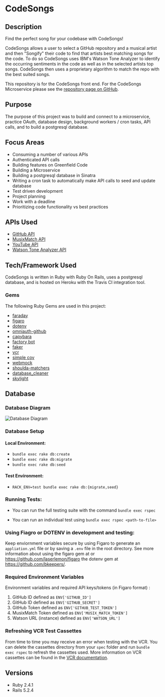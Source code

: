 # CodeSongs

## Description

Find the perfect song for your codebase with CodeSongs!

CodeSongs allows a user to select a GitHub repository and a musical artist and then "Songify" their code to find that artists best matching songs for the code. To do so CodeSongs uses IBM's Watson Tone Analyzer to identify the occurring sentiments in the code as well as in the selected artists top songs. CodeSongs then uses a proprietary algorithm to match the repo with the best suited songs.

This repository is for the CodeSongs front end. For the CodeSongs Microservice please see the [repository page on GitHub](https://github.com/BabsLabs/code_songs_microservice).

## Purpose

The purpose of this project was to build and connect to a microservice, practice OAuth, database design, background workers / cron tasks, API calls, and to build a postgresql database.

## Focus Areas

* Consuming a number of various APIs
* Authenticated API calls
* Building features on Greenfield Code
* Building a Microservice
* Building a postgresql database in Sinatra
* Writing a cron task to automatically make API calls to seed and update database
* Test driven development
* Project planning
* Work with a deadline
* Prioritizing code functionality vs best practices

## APIs Used
* [GitHub API](https://developer.github.com/v3)
* [MusixMatch API](https://developer.musixmatch.com)
* [YouTube API](https://developers.google.com/youtube/v3)
* [Watson Tone Analyzer API](https://www.ibm.com/watson/services/tone-analyzer)

## Tech/Framework Used

CodeSongs is written in Ruby with Ruby On Rails, uses a postgresql database, and is hosted on Heroku with the Travis CI integration tool.

### Gems
The following Ruby Gems are used in this project:

* [faraday](https://github.com/lostisland/faraday)
* [figaro](https://github.com/laserlemon/figaro)
* [dotenv](https://github.com/motdotla/dotenv)
* [omniauth-github](https://github.com/omniauth/omniauth-github)
* [capybara](https://github.com/teamcapybara/capybara)
* [factory bot](https://github.com/thoughtbot/factory_bot_rails)
* [faker](https://github.com/faker-ruby/faker)
* [vcr](https://github.com/vcr/vcr)
* [simple cov](https://github.com/colszowka/simplecov)
* [webmock](https://github.com/bblimke/webmock)
* [shoulda-matchers](https://github.com/thoughtbot/shoulda-matchers)
* [database_cleaner](https://github.com/DatabaseCleaner/database_cleaner)
* [skylight](https://www.skylight.io/)

## Database

### Database Diagram
![Database Diagram]()

### Database Setup

#### Local Environment:
  - `bundle exec rake db:create`
  - `bundle exec rake db:migrate`
  - `bundle exec rake db:seed`

#### Test Environment:
  - `RACK_ENV=test bundle exec rake db:{migrate,seed}`

### Running Tests:
  - You can run the full testing suite with the command `bundle exec rspec`

  - You can run an individual test using `bundle exec rspec <path-to-file>`

### Using Fiagro or DOTENV in development and testing:
Keep enviornment variables secure by using Figaro to generate an `appliation.yml` file or by saving a `.env` file in the root directory. See more information about using the figaro gem at or https://github.com/laserlemon/figaro the dotenv gem at https://github.com/bkeepers/.

### Required Environment Variables
Environment variables and required API keys/tokens (in Figaro format) :
1. GitHub ID defined as `ENV['GITHUB_ID']`
1. GitHub ID defined as `ENV['GITHUB_SECRET']`
1. GitHub Token defined as `ENV['GITHUB_TEST_TOKEN']`
1. MusixMatch Token defined as `ENV['MUSIX_MATCH_TOKEN']`
1. Watson URL (instance) defined as `ENV['WATSON_URL']`

### Refreshing VCR Test Cassettes
From time to time you may receive an error when testing with the VCR. You can delete the cassettes directory from your `spec` folder and run `bundle exec rspec` to refresh the cassettes used. More information on VCR cassettes can be found in the [VCR documentation](https://github.com/vcr/vcr).

## Versions
- Ruby 2.4.1
- Rails 5.2.4